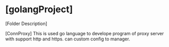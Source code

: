 # [golangProject]

[Folder Description]

[ConnProxy]
This is used go language to develope program of proxy server with support http and https. can custom config to manager.
